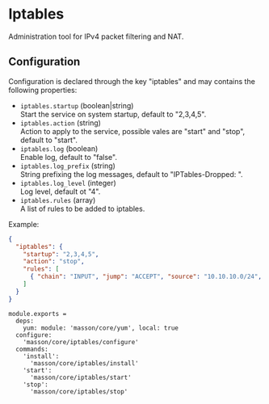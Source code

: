
# Iptables

Administration tool for IPv4 packet filtering and NAT.

## Configuration

Configuration is declared through the key "iptables" and may contains the following properties:   

*   `iptables.startup` (boolean|string)   
    Start the service on system startup, default to "2,3,4,5".   
*   `iptables.action` (string)   
    Action to apply to the service, possible vales are "start" and "stop",
    default to "start".   
*   `iptables.log` (boolean)   
    Enable log, default to "false".   
*   `iptables.log_prefix` (string)   
    String prefixing the log messages, default to "IPTables-Dropped: ".   
*   `iptables.log_level` (integer)   
    Log level, default ot "4".   
*   `iptables.rules` (array)   
    A list of rules to be added to iptables.   

Example:

```json
{
  "iptables": {
    "startup": "2,3,4,5",
    "action": "stop",
    "rules": [
      { "chain": "INPUT", "jump": "ACCEPT", "source": "10.10.10.0/24", "comment": "Local" }
    ]
  }
}
```

    module.exports =
      deps:
        yum: module: 'masson/core/yum', local: true
      configure:
        'masson/core/iptables/configure'
      commands:
        'install':
          'masson/core/iptables/install'
        'start':
          'masson/core/iptables/start'
        'stop':
          'masson/core/iptables/stop'
